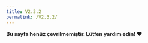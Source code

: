 ```yaml
---
title: V2.3.2
permalink: /V2.3.2/
---
```


**Bu sayfa henüz çevrilmemiştir. Lütfen yardım edin! ❤**
